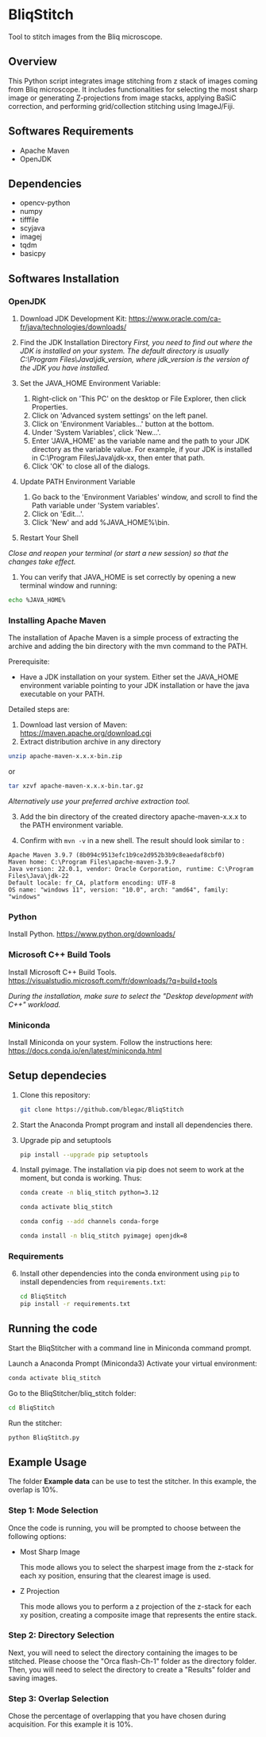 # BliqStitch

Tool to stitch images from the Bliq microscope.

## Overview

This Python script integrates image stitching from z stack of images coming from Bliq microscope. It includes functionalities for selecting the most sharp image or generating Z-projections from image stacks, applying BaSiC correction, and performing grid/collection stitching using ImageJ/Fiji.

## Softwares Requirements


- Apache Maven
- OpenJDK

## Dependencies

- opencv-python
- numpy
- tifffile
- scyjava
- imagej
- tqdm
- basicpy
  
## Softwares Installation
### OpenJDK

1. Download JDK Development Kit: https://www.oracle.com/ca-fr/java/technologies/downloads/

2. Find the JDK Installation Directory
*First, you need to find out where the JDK is installed on your system. The default directory is usually C:\Program Files\Java\jdk_version\, where jdk_version is the version of the JDK you have installed.*
3. Set the JAVA_HOME Environment Variable:
   1.	Right-click on 'This PC' on the desktop or File Explorer, then click Properties.
   2.	Click on 'Advanced system settings' on the left panel.
   3.	Click on 'Environment Variables...' button at the bottom.
   4.	Under 'System Variables', click 'New...'.
   5.	Enter 'JAVA_HOME' as the variable name and the path to your JDK directory as the variable value. For example, if your JDK is installed in C:\Program Files\Java\jdk-xx, then enter that path.
   6.	Click 'OK' to close all of the dialogs.
4. Update PATH Environment Variable
   1.	Go back to the 'Environment Variables' window, and scroll to find the Path variable under 'System variables'.
   2.	Click on 'Edit...'.
   3.	Click 'New' and add %JAVA_HOME%\bin.
5. Restart Your Shell

*Close and reopen your terminal (or start a new session) so that the changes take effect.*


1. You can verify that JAVA_HOME is set correctly by opening a new terminal window and running:
````bash
echo %JAVA_HOME% 
````

### Installing Apache Maven
The installation of Apache Maven is a simple process of extracting the archive and adding the bin directory with the mvn command to the PATH.

Prerequisite:
- Have a JDK installation on your system. Either set the JAVA_HOME environment variable pointing to your JDK installation or have the java executable on your PATH.

Detailed steps are:

1. Download last version of Maven: https://maven.apache.org/download.cgi
2. Extract distribution archive in any directory
```bash
unzip apache-maven-x.x.x-bin.zip
```

or
```bash
tar xzvf apache-maven-x.x.x-bin.tar.gz
```
*Alternatively use your preferred archive extraction tool.*

3. Add the bin directory of the created directory apache-maven-x.x.x to the PATH environment variable.

4. Confirm with `mvn -v` in a new shell. 
The result should look similar to : 
```output
Apache Maven 3.9.7 (8b094c9513efc1b9ce2d952b3b9c8eaedaf8cbf0)
Maven home: C:\Program Files\apache-maven-3.9.7
Java version: 22.0.1, vendor: Oracle Corporation, runtime: C:\Program Files\Java\jdk-22
Default locale: fr_CA, platform encoding: UTF-8
OS name: "windows 11", version: "10.0", arch: "amd64", family: "windows"
```
### Python

Install Python. https://www.python.org/downloads/

### Microsoft C++ Build Tools

Install Microsoft C++ Build Tools. https://visualstudio.microsoft.com/fr/downloads/?q=build+tools

*During the installation, make sure to select the "Desktop development with C++" workload.*

### Miniconda

Install Miniconda on your system. Follow the instructions here: https://docs.conda.io/en/latest/miniconda.html

## Setup dependecies

1. Clone this repository:

   ```bash
   git clone https://github.com/blegac/BliqStitch
   ```

2. Start the Anaconda Prompt program and install all dependencies there.
3. Upgrade pip and setuptools
   ```bash
   pip install --upgrade pip setuptools
   ```
4. Install pyimage. The installation via pip does not seem to work at the moment, but conda is working. Thus:
    
   ```bash
   conda create -n bliq_stitch python=3.12
   ```
   ```bash
   conda activate bliq_stitch
   ```
   ```bash
   conda config --add channels conda-forge
   ```
   ```bash
   conda install -n bliq_stitch pyimagej openjdk=8
   ```

### Requirements
6. Install other dependencies into the conda environment using `pip` to install dependencies from `requirements.txt`:
   ```bash
   cd BliqStitch
   pip install -r requirements.txt
   ```

## Running the code

Start the BliqStitcher with a command line in Miniconda command prompt.

Launch a Anaconda Prompt (Miniconda3)
Activate your virtual environment:
   ```bash
   conda activate bliq_stitch
   ```

Go to the BliqStitcher/bliq_stitch folder:
   ```bash
   cd BliqStitch
   ```

Run the stitcher:
   ```bash
   python BliqStitch.py
   ```

## Example Usage

The folder **Example data** can be use to test the stitcher. In this example, the overlap is 10%.

### Step 1: Mode Selection

Once the code is running, you will be prompted to choose between the following options:

- Most Sharp Image
   
   This mode allows you to select the sharpest image from the z-stack for each xy position, ensuring that the clearest image is used.

- Z Projection
   
   This mode allows you to perform a z projection of the z-stack for each xy position, creating a composite image that represents the entire stack.

### Step 2: Directory Selection

Next, you will need to select the directory containing the images to be stitched. Please choose the "Orca flash-Ch-1" folder as the directory folder.
Then, you will need to select the directory to create a "Results" folder and saving images.

### Step 3: Overlap Selection

Chose the percentage of overlapping that you have chosen during acquisition. For this example it is 10%.

